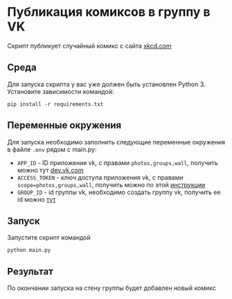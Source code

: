 # Публикация комиксов в группу в VK
Скрипт публикует случайный комикс с сайта [xkcd.com](https://xkcd.com/)

## Среда
Для запуска скрипта у вас уже должен быть установлен Python 3.   
Установите зависимости командой:  

```pip install -r requirements.txt```

## Переменные окружения

Для запуска необходимо заполнить следующие переменные окружения в файле `.env` рядом с main.py:   
* `APP_ID` - ID приложения vk, с правами `photos,groups,wall`, получить можно тут [dev.vk.com](https://dev.vk.com/ru)
* `ACCESS_TOKEN` - ключ доступа приложения vk, с правами `scope=photos,groups,wall`, получить можно по этой [инструкции](https://vk.com/dev/implicit_flow_user) 
* `GROUP_ID` - id группы vk, необходимо создать группу vk, получить ее id можно [тут](https://regvk.com/id/)



## Запуск

Запустите скрипт командой   

```python main.py```

## Результат

По окончании запуска на стену группы будет добавлен новый комикс